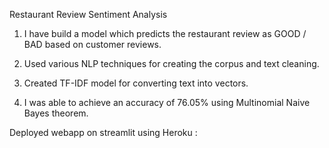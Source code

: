 Restaurant Review Sentiment Analysis

  1. I have build a model which predicts the restaurant review as GOOD / BAD based on customer reviews.

  2. Used various NLP techniques for creating the corpus and text cleaning.
  
  3. Created TF-IDF model for converting text into vectors.
  
  4. I was able to achieve an accuracy of 76.05% using Multinomial Naive Bayes theorem.

Deployed webapp on streamlit using Heroku :


